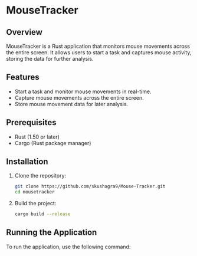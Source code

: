 # MouseTracker

## Overview
MouseTracker is a Rust application that monitors mouse movements across the entire screen. It allows users to start a task and captures mouse activity, storing the data for further analysis.

## Features
- Start a task and monitor mouse movements in real-time.
- Capture mouse movements across the entire screen.
- Store mouse movement data for later analysis.

## Prerequisites
- Rust (1.50 or later)
- Cargo (Rust package manager)

## Installation
1. Clone the repository:
   ```bash
   git clone https://github.com/skushagra9/Mouse-Tracker.git
   cd mousetracker
   ```

2. Build the project:
   ```bash
   cargo build --release
   ```

## Running the Application
To run the application, use the following command: